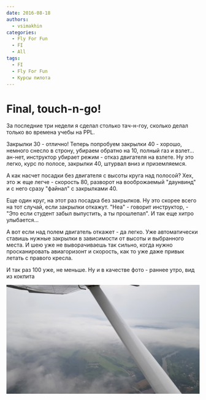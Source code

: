 ```yaml
---
date: 2016-08-18
authors:
  - vsimakhin
categories:
  - Fly For Fun
  - FI
  - All
tags:
  - FI
  - Fly For Fun
  - Курсы пилота
---
```


# Final, touch-n-go!

За последние три недели я сделал столько тач-н-гоу, сколько делал только во времена учебы на PPL.

Закрылки 30 - отлично! Теперь попробуем закрылки 40 - хорошо, немного снесло в строну, убираем обратно на 10, полный газ и взлет… ан-нет, инструктор убирает режим - отказ двигателя на взлете. Ну это легко, курс по полосе, закрылки 40, штурвал вниз и приземляемся.

А как насчет посадки без двигателя с высоты круга над полосой? Хех, это ж еще легче - скорость 80, разворот на вооброжаемый "даунвинд" и с него сразу "файнал" с закрылками 40.

Еще один круг, на этот раз посадка без закрылков. Ну это скорее всего на тот случай, если закрылки откажут. "Неа" - говорит инструктор, - "Это если студент забыл выпустить, а ты прошлепал". И так еще хитро улыбается...

А вот если над полем двигатель откажет - да легко. Уже автоматически ставишь нужные закрылки в зависимости от высоты и выбранного места. И шею уже не выворачиваешь так сильно, когда нужно просканировать авиагоризонт и скорость, как то уже даже привык летать с правого кресла.

И так раз 100 уже, не меньше. Ну и в качестве фото - раннее утро, вид из кокпита

![](20160727_075119.jpg)
